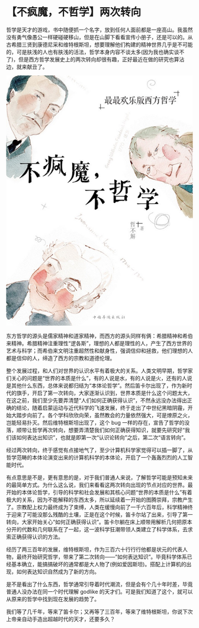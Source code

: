 # 【不疯魔，不哲学】两次转向

哲学是天才的游戏，书中随便抓一个名字，放到任何人面前都是一座高山。我虽然没有勇气像愚公一样硬碰硬移山，但是在山脚下看看宣传小册子，还是可以的。从古希腊三贤到康德尼采和维特根斯坦，想要理解他们构建的精神世界几乎是不可能的，可是肤浅的人也有肤浅的活法，哲学本身内容不谈太多(因为我也确实谈不了)，但是西方哲学发展史上的两次转向却很有趣，正好最近在做的研究也算沾边，就来献丑了。

![philosophy](./_resources/philosophy.jpg)

东方哲学的源头是儒家精神和道家精神，而西方的源头同样有俩：希腊精神和希伯来精神。希腊精神注重理性“逻各斯”，理想的人都是理性的人，产生了西方世界的艺术与科学；而希伯来文明注重超然性和献身性，强调信仰和拯救，他们理想的人都是信仰的人，缔造了西方的宗教和道德伦理。

整个发展过程，和人们对世界的认识水平有着极大的关系。人类文明早期，哲学家们关心的问题是“世界的本质是什么”，有的人说是水，有的人说是火，还有的人说是其他什么东西，总体来说都归结为“本体论哲学”。然后笛卡尔出现了，作为新时代的旗手，开启了第一次转向，大家逐渐认识到，世界本质是什么这个问题太大，在这之前，我们至少先要弄清楚“人们如何正确获得认识”，不然永远没办法得出正确的结论，随着启蒙运动与近代科学的飞速发展，终于走出了中世纪黑暗阴霾，开始大踏步向前了。各个学科欣欣向荣，虽然教会的力量依然强大，可是燎原之火，岂能轻易扑灭。然后维特根斯坦出现了，这个 bug 一样的存在，宣告了哲学的没落，顺带让哲学再次转向，想要弄清楚我们如何正确获得知识，就要先研究好“我们该如何表达出知识”，也就是即第一次“认识论转向”之后，第二次“语言转向”。

经过两次转向，终于感觉有点接地气了，至少计算机科学家觉得可以插一脚了，从哲学范畴的本体论演变出来的计算机科学的本体论，开启了一个轰轰烈烈的人工智能时代。

有点意思是不是，更有意思的是，对于我们普通人来说，了解哲学可能是预知未来的最简单方式。为什么这么说，我们来看看这两次转向出现的节点对应的世界。最开始的本体论哲学，引导的科学和社会发展和其核心问题“世界的本质是什么”有着极大的关系，因为不能解释的东西太多，所以延续着一开始的图腾崇拜，宗教产生了。宗教配上权力最终成为了束缚，人类在缓慢向前了一千六百年后，科学精神终于迎来了可能没那么残酷的土壤，正是在这个时候，笛卡尔站了出来，引导了第一转向，大家开始关心“如何正确获得认识”。笛卡尔躺在床上顺带用解析几何把原本分开的代数和几何联系在了一起，这一波科学狂潮带领人类建立了科学体系，去求索正确获得认识的方法。

经历了两三百年的发展，维特根斯坦，作为三百六十行行行他都是状元的代表人物，最终开始研究哲学，带来了第二次转向——“如何表达知识”。毕竟科学体系已经基本确立，能搞搞破坏的通常都是大人物了(例如爱因斯坦)。搭配上计算机的出现，如何表达知识自然成为了新的方向。

是不是看出了什么东西，哲学通常引导着时代潮流，但是会有个几十年时差，毕竟普通人没办法在同一个时代理解 godlike 的天才们。可是我们知道了这个，就可以从原来的哲学中找到现在发展的趋势了。

我们等了几千年，等来了笛卡尔；又再等了三百年，等来了维特根斯坦，你说下次上帝亲自动手造出超越时代的天才，还要多久？

